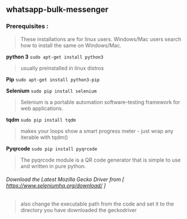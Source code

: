 ## whatsapp-bulk-messenger 

### Prerequisites :
> These installations are for linux users. Windows/Mac users search how to install the same on Windows/Mac.


**python 3** `sudo apt-get install python3`
> usually preinstalled in linux distros


**Pip** `sudo apt-get install python3-pip`


**Selenium** `sudo pip install selenium`
> Selenium is a portable automation software-testing framework for web applications.


**tqdm** `sudo pip install tqdm`
> makes your loops show a smart progress meter - just wrap any iterable with tqdm()


**Pyqrcode** `sudo pip install pyqrcode`
> The pyqrcode module is a QR code generator that is simple to use and written in pure python.


###### Download the Latest Mozilla Gecko Driver from [ https://www.seleniumhq.org/download/ ]
> also change the executable path from the code and set it to the directory you have downloaded the geckodriver

